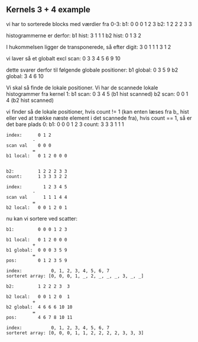 ## Kernels 3 + 4 example
vi har to sorterede blocks med værdier fra 0-3:
	b1: 	0 0 0 1 2 3
	b2: 	1 2 2 2 3 3

histogrammerne er derfor: 
	b1 hist: 3 1 1 1 
	b2 hist: 0 1 3 2
	  
I hukommelsen ligger de transponerede, så efter digit:
	3 0 1 1 1 3 1 2

vi laver så et globalt excl scan:
	0 3 3 4 5 6 9 10

dette svarer derfor til følgende globale positioner:
	b1 global: 0 3 5 9
	b2 global: 3 4 6 10

Vi skal så finde de lokale positioner. Vi har de scannede lokale histogrammer fra kernel 1: 
	b1 scan: 0 3 4 5 (b1 hist scanned)
	b2 scan: 0 0 1 4 (b2 hist scanned)

vi finder så de lokale positioner, hvis count != 1 (kan enten læses fra b_ hist eller ved at trække næste element i det scannede fra), hvis count == 1, så er det bare plads 0:
	b1: 		0 0 0 1 2 3
	count:		3 3 3 1 1 1
	 
	index:		0 1 2   
			  - 
	scan val	0 0 0 
			  =
	b1 local:   0 1 2 0 0 0

	
	b2: 		1 2 2 2 3 3
	count:		1 3 3 3 2 2

	index:		  1 2 3 4 5	
			  - 
	scan val	  1 1 1 4 4
		      =
	b2 local:   0 0 1 2 0 1

nu kan vi sortere ved scatter:

	b1: 		0 0 0 1 2 3
	
	b1 local:   0 1 2 0 0 0
			  +
	b1 global:  0 0 0 3 5 9
			  =
	pos: 		0 1 2 3 5 9 	

	index:			 0, 1, 2, 3, 4, 5, 6, 7
	sorteret array: [0, 0, 0, 1, _, 2, _, _, _, 3, _, _]

	b2: 		1 2 2 2 3  3
	
	b2 local:   0 0 1 2 0  1
			  +
	b2 global:  4 6 6 6 10 10
			  =
	pos: 		4 6 7 8 10 11 	
	
	index:			 0, 1, 2, 3, 4, 5, 6, 7
	sorteret array: [0, 0, 0, 1, 1, 2, 2, 2, 2, 3, 3, 3]

